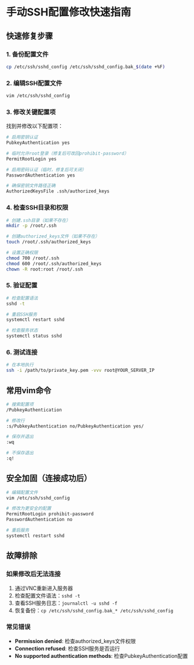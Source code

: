 # 手动SSH配置修改快速指南

## 快速修复步骤

### 1. 备份配置文件
```bash
cp /etc/ssh/sshd_config /etc/ssh/sshd_config.bak_$(date +%F)
```

### 2. 编辑SSH配置文件
```bash
vim /etc/ssh/sshd_config
```

### 3. 修改关键配置项

找到并修改以下配置项：

```bash
# 启用密钥认证
PubkeyAuthentication yes

# 临时允许root登录（修复后可改回prohibit-password）
PermitRootLogin yes

# 启用密码认证（临时，修复后可关闭）
PasswordAuthentication yes

# 确保密钥文件路径正确
AuthorizedKeysFile .ssh/authorized_keys
```

### 4. 检查SSH目录和权限
```bash
# 创建.ssh目录（如果不存在）
mkdir -p /root/.ssh

# 创建authorized_keys文件（如果不存在）
touch /root/.ssh/authorized_keys

# 设置正确权限
chmod 700 /root/.ssh
chmod 600 /root/.ssh/authorized_keys
chown -R root:root /root/.ssh
```

### 5. 验证配置
```bash
# 检查配置语法
sshd -t

# 重启SSH服务
systemctl restart sshd

# 检查服务状态
systemctl status sshd
```

### 6. 测试连接
```bash
# 在本地执行
ssh -i /path/to/private_key.pem -vvv root@YOUR_SERVER_IP
```

## 常用vim命令

```bash
# 搜索配置项
/PubkeyAuthentication

# 修改行
:s/PubkeyAuthentication no/PubkeyAuthentication yes/

# 保存并退出
:wq

# 不保存退出
:q!
```

## 安全加固（连接成功后）

```bash
# 编辑配置文件
vim /etc/ssh/sshd_config

# 修改为更安全的配置
PermitRootLogin prohibit-password
PasswordAuthentication no

# 重启服务
systemctl restart sshd
```

## 故障排除

### 如果修改后无法连接
1. 通过VNC重新进入服务器
2. 检查配置文件语法：`sshd -t`
3. 查看SSH服务日志：`journalctl -u sshd -f`
4. 恢复备份：`cp /etc/ssh/sshd_config.bak_* /etc/ssh/sshd_config`

### 常见错误
- **Permission denied**: 检查authorized_keys文件权限
- **Connection refused**: 检查SSH服务是否运行
- **No supported authentication methods**: 检查PubkeyAuthentication配置 